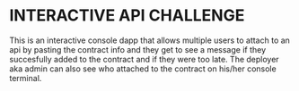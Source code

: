 # INTERACTIVE API CHALLENGE 
This is an interactive console dapp that allows multiple users to attach to an api by pasting the contract info and they get to see a  message if they succesfully added to the contract and if they were too late.
The deployer aka admin can also see who attached to the contract on his/her console terminal.
